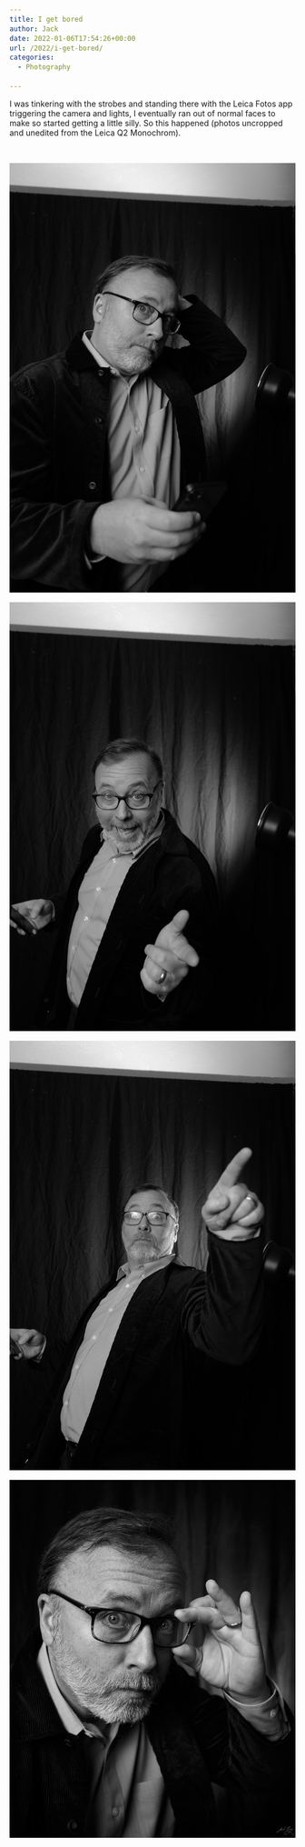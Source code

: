 ```yaml
---
title: I get bored
author: Jack
date: 2022-01-06T17:54:26+00:00
url: /2022/i-get-bored/
categories:
  - Photography

---
```

I was tinkering with the strobes and standing there with the Leica Fotos app triggering the camera and lights, I eventually ran out of normal faces to make so started getting a little silly. So this happened (photos uncropped and unedited from the Leica Q2 Monochrom).

<br clear="both" /> 


![](20220105-Q1000064.jpg)

![](20220105-Q1000068.jpg)

![](20220105-Q1000069.jpg)

![](20220105-Q1000077.jpg)